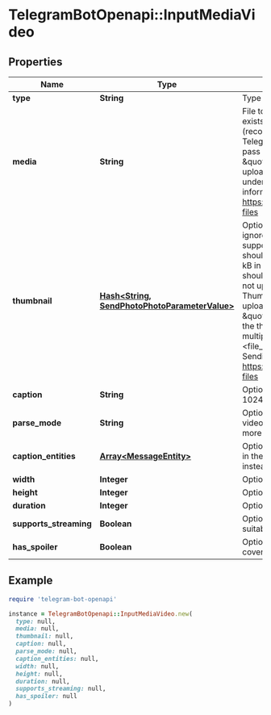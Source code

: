 # TelegramBotOpenapi::InputMediaVideo

## Properties

| Name | Type | Description | Notes |
| ---- | ---- | ----------- | ----- |
| **type** | **String** | Type of the result, must be video |  |
| **media** | **String** | File to send. Pass a file_id to send a file that exists on the Telegram servers (recommended), pass an HTTP URL for Telegram to get a file from the Internet, or pass \&quot;attach://&lt;file_attach_name&gt;\&quot; to upload a new one using multipart/form-data under &lt;file_attach_name&gt; name. More information on Sending Files: https://core.telegram.org/bots/api#sending-files |  |
| **thumbnail** | [**Hash&lt;String, SendPhotoPhotoParameterValue&gt;**](SendPhotoPhotoParameterValue.md) | Optional. Thumbnail of the file sent; can be ignored if thumbnail generation for the file is supported server-side. The thumbnail should be in JPEG format and less than 200 kB in size. A thumbnail&#39;s width and height should not exceed 320. Ignored if the file is not uploaded using multipart/form-data. Thumbnails can&#39;t be reused and can be only uploaded as a new file, so you can pass \&quot;attach://&lt;file_attach_name&gt;\&quot; if the thumbnail was uploaded using multipart/form-data under &lt;file_attach_name&gt;. More information on Sending Files: https://core.telegram.org/bots/api#sending-files | [optional] |
| **caption** | **String** | Optional. Caption of the video to be sent, 0-1024 characters after entities parsing | [optional] |
| **parse_mode** | **String** | Optional. Mode for parsing entities in the video caption. See formatting options for more details. | [optional] |
| **caption_entities** | [**Array&lt;MessageEntity&gt;**](MessageEntity.md) | Optional. List of special entities that appear in the caption, which can be specified instead of parse_mode | [optional] |
| **width** | **Integer** | Optional. Video width | [optional] |
| **height** | **Integer** | Optional. Video height | [optional] |
| **duration** | **Integer** | Optional. Video duration in seconds | [optional] |
| **supports_streaming** | **Boolean** | Optional. Pass True if the uploaded video is suitable for streaming | [optional] |
| **has_spoiler** | **Boolean** | Optional. Pass True if the video needs to be covered with a spoiler animation | [optional] |

## Example

```ruby
require 'telegram-bot-openapi'

instance = TelegramBotOpenapi::InputMediaVideo.new(
  type: null,
  media: null,
  thumbnail: null,
  caption: null,
  parse_mode: null,
  caption_entities: null,
  width: null,
  height: null,
  duration: null,
  supports_streaming: null,
  has_spoiler: null
)
```


